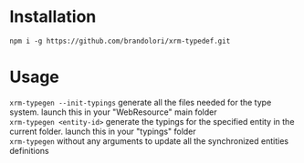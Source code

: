 # Installation
`npm i -g https://github.com/brandolori/xrm-typedef.git`

# Usage
`xrm-typegen --init-typings` generate all the files needed for the type system. launch this in your "WebResource" main folder  
`xrm-typegen <entity-id>` generate the typings for the specified entity in the current folder. launch this in your "typings" folder  
`xrm-typegen` without any arguments to update all the synchronized entities definitions  

